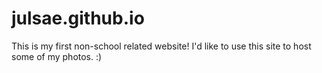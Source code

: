# julsae.github.io
This is my first non-school related website! I'd like to use this site to host some of my photos. :)
